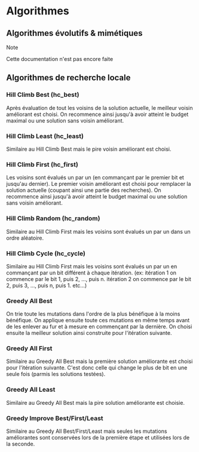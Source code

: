 # Algorithmes
## Algorithmes évolutifs & mimétiques
> [!NOTE]
> Cette documentation n'est pas encore faite

## Algorithmes de recherche locale
### Hill Climb Best (hc_best)
Après évaluation de tout les voisins de la solution actuelle, le meilleur voisin améliorant est choisi. On recommence ainsi jusqu'à avoir atteint le budget maximal ou une solution sans voisin améliorant.
### Hill Climb Least (hc_least)
Similaire au Hill Climb Best mais le pire voisin améliorant est choisi.
### Hill Climb First (hc_first)
Les voisins sont évalués un par un (en commançant par le premier bit et jusqu'au dernier). Le premier voisin améliorant est choisi pour remplacer la solution actuelle (coupant ainsi une partie des recherches). On recommence ainsi jusqu'à avoir atteint le budget maximal ou une solution sans voisin améliorant.
### Hill Climb Random (hc_random)
Similaire au Hill Climb First mais les voisins sont évalués un par un dans un ordre aléatoire.
### Hill Climb Cycle (hc_cycle)
Similaire au Hill Climb First mais les voisins sont évalués un par un en commançant par un bit différent à chaque itération. (ex: itération 1 on commence par le bit 1, puis 2, ..., puis n. itération 2 on commence par le bit 2, puis 3, ..., puis n, puis 1. etc...)

### Greedy All Best
On trie toute les mutations dans l'ordre de la plus bénéfique à la moins bénéfique. On applique ensuite toute ces mutations en même temps avant de les enlever au fur et à mesure en commençant par la dernière. On choisi ensuite la meilleur solution ainsi construite pour l'itération suivante.
### Greedy All First
Similaire au Greedy All Best mais la première solution améliorante est choisi pour l'itération suivante. C'est donc celle qui change le plus de bit en une seule fois (parmis les solutions testées).
### Greedy All Least
Similaire au Greedy All Best mais la pire solution améliorante est choisie.
### Greedy Improve Best/First/Least
Similaire au Greedy All Best/First/Least mais seules les mutations améliorantes sont conservées lors de la première étape et utilisées lors de la seconde.